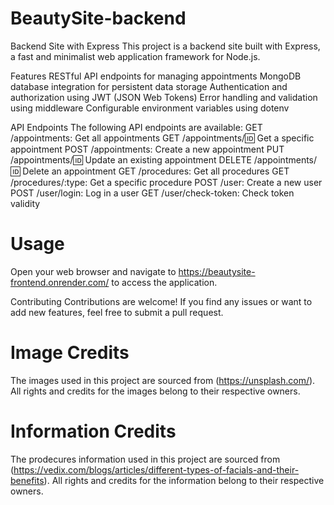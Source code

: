 # BeautySite-backend
Backend Site with Express
This project is a backend site built with Express, a fast and minimalist web application framework for Node.js.

Features
RESTful API endpoints for managing appointments
MongoDB database integration for persistent data storage
Authentication and authorization using JWT (JSON Web Tokens)
Error handling and validation using middleware
Configurable environment variables using dotenv

API Endpoints
The following API endpoints are available:
GET /appointments: Get all appointments
GET /appointments/:id: Get a specific appointment
POST /appointments: Create a new appointment
PUT /appointments/:id: Update an existing appointment
DELETE /appointments/:id: Delete an appointment
GET /procedures: Get all procedures
GET /procedures/:type: Get a specific procedure
POST /user: Create a new user
POST /user/login: Log in a user
GET /user/check-token: Check token validity

# Usage
Open your web browser and navigate to https://beautysite-frontend.onrender.com/ to access the application.


Contributing
Contributions are welcome! If you find any issues or want to add new features, feel free to submit a pull request.
# Image Credits
The images used in this project are sourced from (https://unsplash.com/). 
All rights and credits for the images belong to their respective owners. 

# Information Credits
The prodecures information used in this project are sourced from (https://vedix.com/blogs/articles/different-types-of-facials-and-their-benefits).
All rights and credits for the information belong to their respective owners. 


